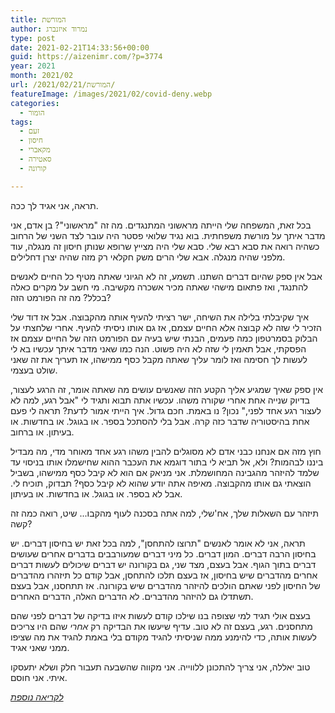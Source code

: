 ```yaml
---
title: המורשת
author: נמרוד איזנברג
type: post
date: 2021-02-21T14:33:56+00:00
guid: https://aizenimr.com/?p=3774
year: 2021
month: 2021/02
url: /2021/02/21/המורשת/
featureImage: /images/2021/02/covid-deny.webp
categories:
  - הומור
tags:
  - זעם
  - חיסון
  - מקאברי
  - סאטירה
  - קורונה

---
```

תראה, אני אגיד לך ככה.

בכל זאת, המשפחה שלי הייתה מראשוני המתנגדים. מה זה "מראשוני"? בן אדם, אני מדבר איתך על מורשת משפחתית. בוא נגיד שלואי פסטר היה עובר לצד השני של הרחוב כשהיה רואה את סבא רבא שלי. סבא שלי היה מצייץ שרופא שנותן חיסון זה מנגלה, עוד מלפני שהיה מנגלה. אבא שלי הרים משק חקלאי רק מזה שהיה יצרן דחלילים.

אבל אין ספק שהיום דברים השתנו. תשמע, זה לא הגיוני שאתה מטיף כל החיים לאנשים להתנגד, ואז פתאום מישהי שאתה מכיר אשכרה מקשיבה. מי חשב על מקרים כאלה בכלל? מה זה הפורמט הזה?

איך שקיבלתי בלילה את השיחה, ישר רציתי להעיף אותה מהקבוצה. אבל אז דוד שלי הזכיר לי שזה לא קבוצה אלא החיים עצמם, אז גם אותו ניסיתי להעיף. אחרי שלחצתי על הבלוק בסמרטפון כמה פעמים, הבנתי שיש בעיה עם הפורמט הזה של החיים עצמם אז הפסקתי, אבל תאמין לי שזה לא היה פשוט. הנה כמו שאני מדבר איתך עכשיו בא לי לעשות לך חסימה ואז לומר עליך שאתה מקבל כסף ממישהו, אז תעריך את זה שאני שולט בעצמי.

אין ספק שאיך שמגיע אליך הקטע הזה שאנשים עושים מה שאתה אומר, זה הרגע לעצור, בדיוק שנייה אחת אחרי שקורה משהו. עכשיו אתה תבוא ותגיד לי "אבל רגע, למה לא לעצור רגע אחד לפני," נכון? נו באמת. חכם גדול. איך הייתי אמור לדעת? תראה לי פעם אחת בהיסטוריה שדבר כזה קרה. אבל בלי להסתכל בספר. או בגוגל. או בחדשות. או בעיתון. או ברחוב.

חוץ מזה אם אנחנו כבני אדם לא מסוגלים להבין משהו רגע אחד מאוחר מדי, מה מבדיל ביננו לבהמות? ולא, אל תביא לי בתור דוגמא את העכבר ההוא שחישמלו אותו בניסוי עד שלמד להיזהר מהגבינה המחושמלת. אני מניאק אם הוא לא קיבל כסף ממישהו, בשביל הוצאתי גם אותו מהקבוצה. מאיפה אתה יודע שהוא לא קיבל כסף? תבדוק, תוכיח לי. אבל לא בספר. או בגוגל. או בחדשות. או בעיתון.

תיזהר עם השאלות שלך, אח'שלי, למה אתה בסכנה לעוף מהקבו... שיט, רואה כמה זה קשה?

תראה, אני לא אומר לאנשים "תרוצו להתחסן", למה בכל זאת יש בחיסון דברים. יש בחיסון הרבה דברים. המון דברים. כל מיני דברים שמעורבבים בדברים אחרים שעושים דברים בתוך הגוף. אבל בעצם, מצד שני, גם בקורונה יש דברים שיכולים לעשות דברים אחרים מהדברים שיש בחיסון, אז בעצם תלכו להתחסן, אבל קודם כל תיזהרו מהדברים של החיסון לפני שאתם הולכים להיזהר מהדברים שיש בקורונה. אז תתחסנו, אבל בעצם תשתדלו גם להיזהר מהדברים. לא הדברים האלה, הדברים האחרים.

בעצם אולי תגיד למי שצופה בנו שילכו קודם לעשות איזו בדיקה של דברים לפני שהם מתחסנים. רגע, בעצם זה לא טוב. עדיף שיעשו את הבדיקה רק _אחרי_ שהם היו צריכים לעשות אותה, כדי להימנע ממה שניסיתי להגיד מקודם בלי באמת להגיד את מה שציפו ממני שאני אגיד.

טוב יאללה, אני צריך להתכונן ללווייה. אני מקווה שהשבעה תעבור חלק ושלא יתעסקו איתי. אני חוסם.

[_לקריאה נוספת_][1]

 [1]: https://web.archive.org/web/20210221143052/https://www.kan.org.il/item/?itemId=100723
